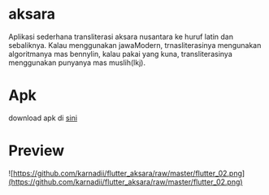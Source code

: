 # aksara

Aplikasi sederhana transliterasi aksara nusantara ke huruf latin dan sebaliknya. Kalau menggunakan jawaModern, trnasliterasinya mengunakan algoritmanya mas bennylin, kalau pakai yang kuna, transliterasinya menggunakan punyanya mas muslih(lkj).

# Apk
download apk di [sini](https://mega.nz/#F!6upnnCbZ!OMGocN5oHYaaGTGpBxfuFg)

# Preview

![https://github.com/karnadii/flutter_aksara/raw/master/flutter_02.png](https://github.com/karnadii/flutter_aksara/raw/master/flutter_02.png)

